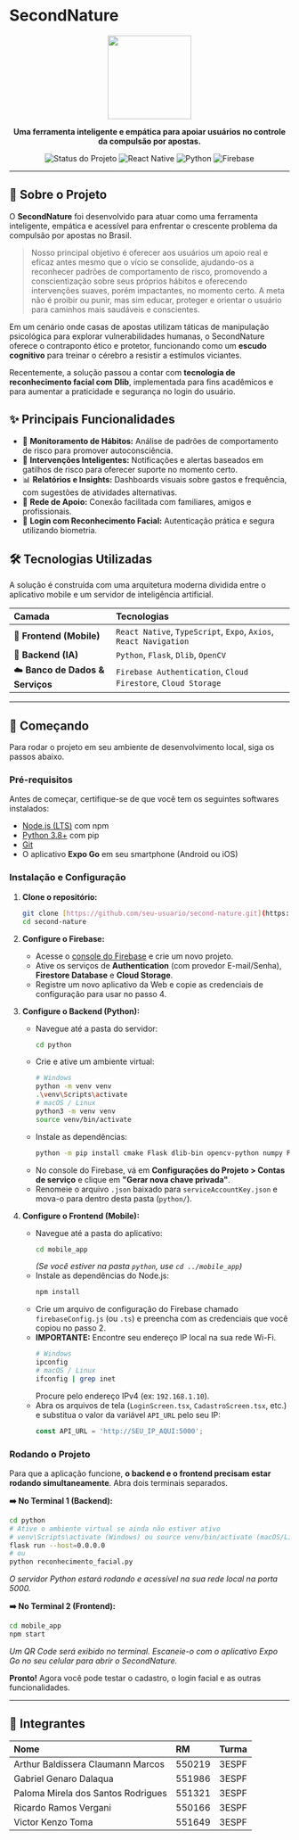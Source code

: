 # SecondNature

<p align="center">
  <img src="" width="150">
</p>

<p align="center">
  <strong>Uma ferramenta inteligente e empática para apoiar usuários no controle da compulsão por apostas.</strong>
</p>

<p align="center">
  <img src="https://img.shields.io/badge/status-em%20desenvolvimento-yellow" alt="Status do Projeto">
  <img src="https://img.shields.io/badge/React%20Native-61DAFB?logo=react&logoColor=black" alt="React Native">
  <img src="https://img.shields.io/badge/Python-3776AB?logo=python&logoColor=white" alt="Python">
  <img src="https://img.shields.io/badge/Firebase-FFCA28?logo=firebase&logoColor=black" alt="Firebase">
</p>

---

## 🎯 Sobre o Projeto

O **SecondNature** foi desenvolvido para atuar como uma ferramenta inteligente, empática e acessível para enfrentar o crescente problema da compulsão por apostas no Brasil.

> Nosso principal objetivo é oferecer aos usuários um apoio real e eficaz antes mesmo que o vício se consolide, ajudando-os a reconhecer padrões de comportamento de risco, promovendo a conscientização sobre seus próprios hábitos e oferecendo intervenções suaves, porém impactantes, no momento certo. A meta não é proibir ou punir, mas sim educar, proteger e orientar o usuário para caminhos mais saudáveis e conscientes.

Em um cenário onde casas de apostas utilizam táticas de manipulação psicológica para explorar vulnerabilidades humanas, o SecondNature oferece o contraponto ético e protetor, funcionando como um **escudo cognitivo** para treinar o cérebro a resistir a estímulos viciantes.

Recentemente, a solução passou a contar com **tecnologia de reconhecimento facial com Dlib**, implementada para fins acadêmicos e para aumentar a praticidade e segurança no login do usuário.

## ✨ Principais Funcionalidades

-   🧠 **Monitoramento de Hábitos:** Análise de padrões de comportamento de risco para promover autoconsciência.
-   🔔 **Intervenções Inteligentes:** Notificações e alertas baseados em gatilhos de risco para oferecer suporte no momento certo.
-   📊 **Relatórios e Insights:** Dashboards visuais sobre gastos e frequência, com sugestões de atividades alternativas.
-   🤝 **Rede de Apoio:** Conexão facilitada com familiares, amigos e profissionais.
-   👤 **Login com Reconhecimento Facial:** Autenticação prática e segura utilizando biometria.

## 🛠️ Tecnologias Utilizadas

A solução é construída com uma arquitetura moderna dividida entre o aplicativo mobile e um servidor de inteligência artificial.

| Camada | Tecnologias |
| :--- | :--- |
| 📱 **Frontend (Mobile)** | `React Native`, `TypeScript`, `Expo`, `Axios`, `React Navigation` |
| 🤖 **Backend (IA)** | `Python`, `Flask`, `Dlib`, `OpenCV` |
| ☁️ **Banco de Dados & Serviços** | `Firebase Authentication`, `Cloud Firestore`, `Cloud Storage` |

---

## 🚀 Começando

Para rodar o projeto em seu ambiente de desenvolvimento local, siga os passos abaixo.

### Pré-requisitos

Antes de começar, certifique-se de que você tem os seguintes softwares instalados:
* [Node.js (LTS)](https://nodejs.org/en/) com npm
* [Python 3.8+](https://www.python.org/downloads/) com pip
* [Git](https://git-scm.com/)
* O aplicativo **Expo Go** em seu smartphone (Android ou iOS)

### Instalação e Configuração

1.  **Clone o repositório:**
    ```bash
    git clone [https://github.com/seu-usuario/second-nature.git](https://github.com/seu-usuario/second-nature.git)
    cd second-nature
    ```

2.  **Configure o Firebase:**
    * Acesse o [console do Firebase](https://console.firebase.google.com/) e crie um novo projeto.
    * Ative os serviços de **Authentication** (com provedor E-mail/Senha), **Firestore Database** e **Cloud Storage**.
    * Registre um novo aplicativo da Web e copie as credenciais de configuração para usar no passo 4.

3.  **Configure o Backend (Python):**
    * Navegue até a pasta do servidor:
        ```bash
        cd python
        ```
    * Crie e ative um ambiente virtual:
        ```bash
        # Windows
        python -m venv venv
        .\venv\Scripts\activate
        # macOS / Linux
        python3 -m venv venv
        source venv/bin/activate
        ```
    * Instale as dependências:
        ```bash
       python -m pip install cmake Flask dlib-bin opencv-python numpy Pillow firebase-admin
        ```
    * No console do Firebase, vá em **Configurações do Projeto > Contas de serviço** e clique em **"Gerar nova chave privada"**.
    * Renomeie o arquivo `.json` baixado para `serviceAccountKey.json` e mova-o para dentro desta pasta (`python/`).

4.  **Configure o Frontend (Mobile):**
    * Navegue até a pasta do aplicativo:
        ```bash
        cd mobile_app 
        ```
        *(Se você estiver na pasta `python`, use `cd ../mobile_app`)*
    * Instale as dependências do Node.js:
        ```bash
        npm install
        ```
    * Crie um arquivo de configuração do Firebase chamado `firebaseConfig.js` (ou `.ts`) e preencha com as credenciais que você copiou no passo 2.
    * **IMPORTANTE:** Encontre seu endereço IP local na sua rede Wi-Fi.
        ```bash
        # Windows
        ipconfig
        # macOS / Linux
        ifconfig | grep inet
        ```
        Procure pelo endereço IPv4 (ex: `192.168.1.10`).
    * Abra os arquivos de tela (`LoginScreen.tsx`, `CadastroScreen.tsx`, etc.) e substitua o valor da variável `API_URL` pelo seu IP:
        ```javascript
        const API_URL = 'http://SEU_IP_AQUI:5000';
        ```

### Rodando o Projeto

Para que a aplicação funcione, **o backend e o frontend precisam estar rodando simultaneamente**. Abra dois terminais separados.

**➡️ No Terminal 1 (Backend):**
```bash
cd python
# Ative o ambiente virtual se ainda não estiver ativo
# venv\Scripts\activate (Windows) ou source venv/bin/activate (macOS/Linux)
flask run --host=0.0.0.0
# ou
python reconhecimento_facial.py
```
*O servidor Python estará rodando e acessível na sua rede local na porta 5000.*

**➡️ No Terminal 2 (Frontend):**
```bash
cd mobile_app
npm start
```
*Um QR Code será exibido no terminal. Escaneie-o com o aplicativo Expo Go no seu celular para abrir o SecondNature.*

**Pronto!** Agora você pode testar o cadastro, o login facial e as outras funcionalidades.

---

## 👥 Integrantes

| Nome | RM | Turma |
| :--- | :--- | :--- |
| Arthur Baldissera Claumann Marcos | 550219 | 3ESPF |
| Gabriel Genaro Dalaqua | 551986 | 3ESPF |
| Paloma Mirela dos Santos Rodrigues | 551321 | 3ESPF |
| Ricardo Ramos Vergani | 550166 | 3ESPF |
| Victor Kenzo Toma | 551649 | 3ESPF |

<br>
